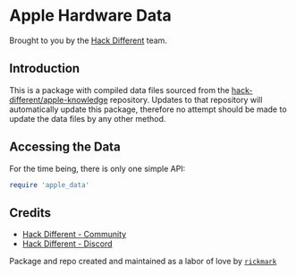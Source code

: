 # Apple Hardware Data

Brought to you by the [Hack Different](https://hackdifferent.com) team.

## Introduction

This is a package with compiled data files sourced from
the [hack-different/apple-knowledge](https://github.com/hack-different/apple-knowledge/tree/main/_data)
repository.  Updates to that repository will automatically update this package, therefore no attempt should
be made to update the data files by any other method.

## Accessing the Data

For the time being, there is only one simple API:

```ruby
require 'apple_data'


```

## Credits

* [Hack Different - Community](https://hackdifferent.com)
* [Hack Different - Discord](https://hackdifferent.com/discord)

Package and repo created and maintained as a labor of love by [`rickmark`](https://github.com/rickmark)